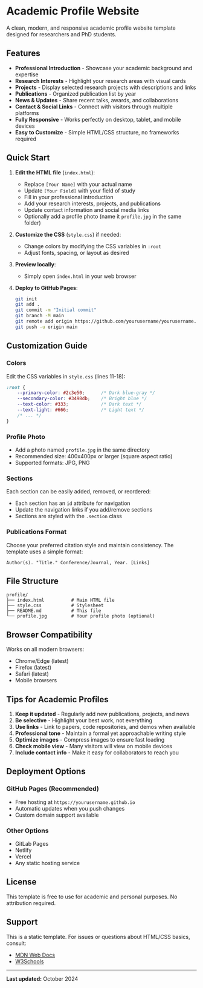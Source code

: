 # Academic Profile Website

A clean, modern, and responsive academic profile website template designed for researchers and PhD students.

## Features

- **Professional Introduction** - Showcase your academic background and expertise
- **Research Interests** - Highlight your research areas with visual cards
- **Projects** - Display selected research projects with descriptions and links
- **Publications** - Organized publication list by year
- **News & Updates** - Share recent talks, awards, and collaborations
- **Contact & Social Links** - Connect with visitors through multiple platforms
- **Fully Responsive** - Works perfectly on desktop, tablet, and mobile devices
- **Easy to Customize** - Simple HTML/CSS structure, no frameworks required

## Quick Start

1. **Edit the HTML file** (`index.html`):
   - Replace `[Your Name]` with your actual name
   - Update `[Your Field]` with your field of study
   - Fill in your professional introduction
   - Add your research interests, projects, and publications
   - Update contact information and social media links
   - Optionally add a profile photo (name it `profile.jpg` in the same folder)

2. **Customize the CSS** (`style.css`) if needed:
   - Change colors by modifying the CSS variables in `:root`
   - Adjust fonts, spacing, or layout as desired

3. **Preview locally**:
   - Simply open `index.html` in your web browser

4. **Deploy to GitHub Pages**:
   ```bash
   git init
   git add .
   git commit -m "Initial commit"
   git branch -M main
   git remote add origin https://github.com/yourusername/yourusername.github.io.git
   git push -u origin main
   ```

## Customization Guide

### Colors
Edit the CSS variables in `style.css` (lines 11-18):
```css
:root {
    --primary-color: #2c3e50;      /* Dark blue-gray */
    --secondary-color: #3498db;    /* Bright blue */
    --text-color: #333;            /* Dark text */
    --text-light: #666;            /* Light text */
    /* ... */
}
```

### Profile Photo
- Add a photo named `profile.jpg` in the same directory
- Recommended size: 400x400px or larger (square aspect ratio)
- Supported formats: JPG, PNG

### Sections
Each section can be easily added, removed, or reordered:
- Each section has an `id` attribute for navigation
- Update the navigation links if you add/remove sections
- Sections are styled with the `.section` class

### Publications Format
Choose your preferred citation style and maintain consistency. The template uses a simple format:
```
Author(s). "Title." Conference/Journal, Year. [Links]
```

## File Structure

```
profile/
├── index.html          # Main HTML file
├── style.css           # Stylesheet
├── README.md           # This file
└── profile.jpg         # Your profile photo (optional)
```

## Browser Compatibility

Works on all modern browsers:
- Chrome/Edge (latest)
- Firefox (latest)
- Safari (latest)
- Mobile browsers

## Tips for Academic Profiles

1. **Keep it updated** - Regularly add new publications, projects, and news
2. **Be selective** - Highlight your best work, not everything
3. **Use links** - Link to papers, code repositories, and demos when available
4. **Professional tone** - Maintain a formal yet approachable writing style
5. **Optimize images** - Compress images to ensure fast loading
6. **Check mobile view** - Many visitors will view on mobile devices
7. **Include contact info** - Make it easy for collaborators to reach you

## Deployment Options

### GitHub Pages (Recommended)
- Free hosting at `https://yourusername.github.io`
- Automatic updates when you push changes
- Custom domain support available

### Other Options
- GitLab Pages
- Netlify
- Vercel
- Any static hosting service

## License

This template is free to use for academic and personal purposes. No attribution required.

## Support

This is a static template. For issues or questions about HTML/CSS basics, consult:
- [MDN Web Docs](https://developer.mozilla.org/)
- [W3Schools](https://www.w3schools.com/)

---

**Last updated:** October 2024
